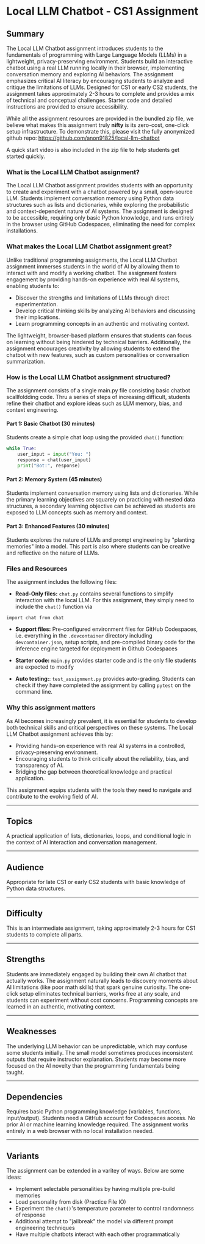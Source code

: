 # Local LLM Chatbot - CS1 Assignment

## Summary

The Local LLM Chatbot assignment introduces students to the fundamentals of programming with Large Language Models (LLMs) in a lightweight, privacy-preserving environment. Students build an interactive chatbot using a real LLM running locally in their browser, implementing conversation memory and exploring AI behaviors. The assignment emphasizes critical AI literacy by encouraging students to analyze and critique the limitations of LLMs. Designed for CS1 or early CS2 students, the assignment takes approximately 2-3 hours to complete and provides a mix of technical and conceptual challenges. Starter code and detailed instructions are provided to ensure accessibility.

While all the assignment resources are provided in the bundled zip file, we believe what makes this assignment truly **nifty** is its zero-cost, one-click setup infrastructure.  To demonstrate this, please visit the fully anonymized github repo: https://github.com/anon91825/local-llm-chatbot

A quick start video is also included in the zip file to help students get started quickly.

### What is the Local LLM Chatbot assignment?

The Local LLM Chatbot assignment provides students with an opportunity to create and experiment with a chatbot powered by a small, open-source LLM. Students implement conversation memory using Python data structures such as lists and dictionaries, while exploring the probabilistic and context-dependent nature of AI systems. The assignment is designed to be accessible, requiring only basic Python knowledge, and runs entirely in the browser using GitHub Codespaces, eliminating the need for complex installations.

### What makes the Local LLM Chatbot assignment great?

Unlike traditional programming assignments, the Local LLM Chatbot assignment immerses students in the world of AI by allowing them to interact with and modify a working chatbot. The assignment fosters engagement by providing hands-on experience with real AI systems, enabling students to:

- Discover the strengths and limitations of LLMs through direct experimentation.
- Develop critical thinking skills by analyzing AI behaviors and discussing their implications.
- Learn programming concepts in an authentic and motivating context.

The lightweight, browser-based platform ensures that students can focus on learning without being hindered by technical barriers. Additionally, the assignment encourages creativity by allowing students to extend the chatbot with new features, such as custom personalities or conversation summarization.

### How is the Local LLM Chatbot assignment structured?

The assignment consists of a single main.py file consisting basic chatbot scallfoldding code.  Thru a series of steps of increasing difficult, students refine their chatbot and explore ideas such as LLM memory, bias, and context engineering.

#### Part 1: Basic Chatbot (30 minutes)
Students create a simple chat loop using the provided `chat()` function:

```python
while True:
    user_input = input("You: ")
    response = chat(user_input)
    print("Bot:", response)
```

#### Part 2: Memory System (45 minutes)
Students implement conversation memory using lists and dictionaries. While the primary learning objectives are squarely on practicing with nested data structures, a secondary learning objective can be achieved as students are exposed to LLM concepts such as memory and context.

#### Part 3: Enhanced Features (30 minutes)
Students explores the nature of LLMs and prompt engineering by "planting memories" into a model.  This part is also where students can be creative and reflective on the nature of LLMs.

### Files and Resources

The assignment includes the following files:

- **Read-Only files:** `chat.py` contains several functions to simplify interaction with the local LLM.  For this assignment, they simply need to include the `chat()` function via 
```
import chat from chat
```

- **Support files:** Pre-configured environment files for GitHub Codespaces, i.e. everything in the `.devcontainer` directory including `devcontainer.json`, setup scripts, and pre-compiled binary code for the inference engine targeted for deployment in Github Codespaces

- **Starter code:** `main.py` provides starter code and is the only file students are expected to modify

- **Auto testing:**: `test_assignment.py` provides auto-grading.  Students can check if they have completed the assignment by calling `pytest` on the command line.

### Why this assignment matters

As AI becomes increasingly prevalent, it is essential for students to develop both technical skills and critical perspectives on these systems. The Local LLM Chatbot assignment achieves this by:

- Providing hands-on experience with real AI systems in a controlled, privacy-preserving environment.
- Encouraging students to think critically about the reliability, bias, and transparency of AI.
- Bridging the gap between theoretical knowledge and practical application.

This assignment equips students with the tools they need to navigate and contribute to the evolving field of AI.

---

## Topics

A practical application of lists, dictionaries, loops, and conditional logic in the context of AI interaction and conversation management.

---

## Audience

Appropriate for late CS1 or early CS2 students with basic knowledge of Python data structures.

---

## Difficulty

This is an intermediate assignment, taking approximately 2-3 hours for CS1 students to complete all parts.

---

## Strengths

Students are immediately engaged by building their own AI chatbot that actually works. The assignment naturally leads to discovery moments about AI limitations (like poor math skills) that spark genuine curiosity. The one-click setup eliminates technical barriers, works free at any scale, and students can experiment without cost concerns. Programming concepts are learned in an authentic, motivating context.

---

## Weaknesses

The underlying LLM behavior can be unpredictable, which may confuse some students initially. The small model sometimes produces inconsistent outputs that require instructor explanation. Students may become more focused on the AI novelty than the programming fundamentals being taught.

---

## Dependencies

Requires basic Python programming knowledge (variables, functions, input/output). Students need a GitHub account for Codespaces access. No prior AI or machine learning knowledge required. The assignment works entirely in a web browser with no local installation needed.

---

## Variants

The assignment can be extended in a varitey of ways.  Below are some ideas:

  - Implement selectable personalities by having multiple pre-build memories
  - Load personality from disk (Practice File IO)
  - Experiment the `chat()`'s temperature parameter to control randomness of response
  - Additional attempt to "jailbreak" the model via different prompt engineering techniques
  - Have multiple chatbots interact with each other programmatically

